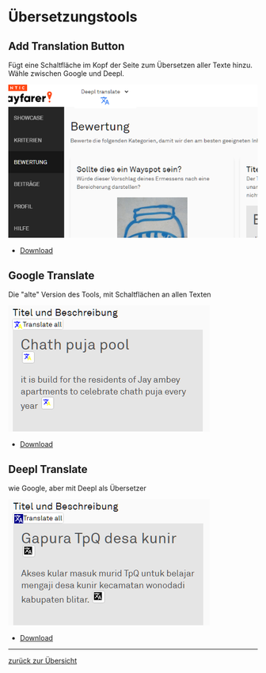 # Übersetzungstools

## Add Translation Button
Fügt eine Schaltfläche im Kopf der Seite zum Übersetzen aller Texte hinzu. Wähle zwischen Google und Deepl.

![Translate Header Button](../images/translate-header.png "translation button")
* [Download](../wfes-AddTranslationButtons.user.js)


## Google Translate
Die "alte" Version des Tools, mit Schaltflächen an allen Texten

![Google Translate](../images/google-translate.png "Google translation buttons")
* [Download](../wfes-AddTranslationButtonsGoogle.user.js)

## Deepl Translate
wie Google, aber mit Deepl als Übersetzer

![Deepl Translate](../images/deepl-translate.png "Deepl translation buttons")
* [Download](../wfes-AddTranslationButtonsDeepl.user.js)


---

[zurück zur Übersicht](../deutsch.html)